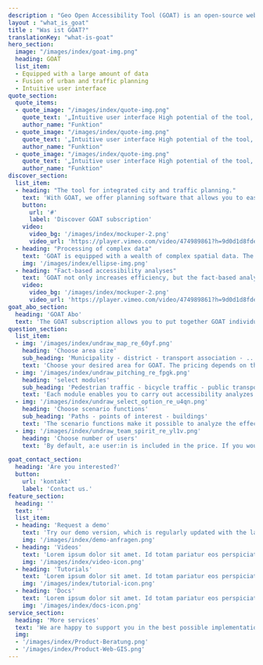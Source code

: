 ```yaml
---
description : "Geo Open Accessibility Tool (GOAT) is an open-source web instrument for accessibility planning with focus on sustainability."
layout : "what_is_goat"
title : "Was ist GOAT?"
translationKey: "what-is-goat"
hero_section:
  image: "/images/index/goat-img.png"
  heading: GOAT
  list_item:
  - Equipped with a large amount of data
  - Fusion of urban and traffic planning
  - Intuitive user interface
quote_section:
  quote_items:
  - quote_image: "/images/index/quote-img.png"
    quote_text: '„Intuitive user interface High potential of the tool, expansion to all of Germany would be a large added value area“​'
    author_name: "Funktion"
  - quote_image: "/images/index/quote-img.png"
    quote_text: '„Intuitive user interface High potential of the tool, expansion to all of Germany would be a large added value area“​'
    author_name: "Funktion"
  - quote_image: "/images/index/quote-img.png"
    quote_text: '„Intuitive user interface High potential of the tool, expansion to all of Germany would be a large added value area“​'
    author_name: "Funktion"
discover_section:
  list_item:
  - heading: "The tool for integrated city and traffic planning."
    text: 'With GOAT, we offer planning software that allows you to easily analyze the current situation with the help of accessibility analyzes and to evaluate new concepts and projects, such as the construction of new infrastructure or facilities (e.g. kindergarten, bike sharing).'
    button:
      url: '#'
      label: 'Discover GOAT subscription'
    video:
      video_bg: '/images/index/mockuper-2.png'
      video_url: 'https://player.vimeo.com/video/474989861?h=9d0d1d8fde&autoplay=1&loop=1&title=0&byline=0&portrait=0'
  - heading: "Processing of complex data"
    text: 'GOAT is equipped with a wealth of complex spatial data. The GOAT subscription includes points of interest, buildings, population data, land use, environmental data and various background maps. In addition, you can easily integrate your own data sets.'
    img: '/images/index/ellipse-img.png'
  - heading: "Fact-based accessibility analyses"
    text: 'GOAT not only increases efficiency, but the fact-based analyzes also support decision-making and investment processes that have often been subjective up to now.'
    video:
      video_bg: '/images/index/mockuper-2.png'
      video_url: 'https://player.vimeo.com/video/474989861?h=9d0d1d8fde&autoplay=1&loop=1&title=0&byline=0&portrait=0'
goat_abo_section:
  heading: 'GOAT Abo'
  text: 'The GOAT subscription allows you to put together GOAT individually, tailored to your needs. The pricing depends on the selected area size and the number of inhabitants. Bookable from as little as €3,000 / year.'
question_section:
  list_item:
  - img: '/images/index/undraw_map_re_60yf.png'
    heading: 'Choose area size'
    sub_heading: 'Municipality - district - transport association - ...'
    text: 'Choose your desired area for GOAT. The pricing depends on the number of residents.'
  - img: '/images/index/undraw_pitching_re_fpgk.png'
    heading: 'select modules'
    sub_heading: 'Pedestrian traffic - bicycle traffic - public transport'
    text: 'Each module enables you to carry out accessibility analyzes of the current status for the selected means of transport (foot, bike and/or public transport) independently of the selected functions.'
  - img: '/images/index/undraw_select_option_re_u4qn.png'
    heading: 'Choose scenario functions'
    sub_heading: 'Paths - points of interest - buildings'
    text: 'The scenario functions make it possible to analyze the effects of new infrastructure (paths, POIs, and/or buildings) and to determine the impact on accessibility.'
  - img: '/images/index/undraw_team_spirit_re_yl1v.png'
    heading: 'Choose number of users'
    text: 'By default, a:e user:in is included in the price. If you would like to use GOAT in a team, you are welcome to add more users.'

goat_contact_section:
  heading: 'Are you interested?'
  button:
    url: 'kontakt'
    label: 'Contact us.'
feature_section:
  heading: ''
  text: ''
  list_item:
  - heading: 'Request a demo'
    text: 'Try our demo version, which is regularly updated with the latest features and data.'
    img: '/images/index/demo-anfragen.png'
  - heading: 'Videos'
    text: 'Lorem ipsum dolor sit amet. Id totam pariatur eos perspiciatis exercitationem error quia sed natus.'
    img: '/images/index/video-icon.png'
  - heading: 'Tutorials'
    text: 'Lorem ipsum dolor sit amet. Id totam pariatur eos perspiciatis exercitationem error quia sed natus.'
    img: '/images/index/tutorial-icon.png'
  - heading: 'Docs'
    text: 'Lorem ipsum dolor sit amet. Id totam pariatur eos perspiciatis exercitationem error quia sed natus.'
    img: '/images/index/docs-icon.png'
service_section:
  heading: 'More services'
  text: 'We are happy to support you in the best possible implementation of your project through:​Workshops and training courses, implementation of individual functions (e.g. accessibility check, school route check)​, additional programming hours for individual adjustments​and consulting services using GOAT.'
  img: 
  - '/images/index/Product-Beratung.png'
  - '/images/index/Product-Web-GIS.png'
---
```

